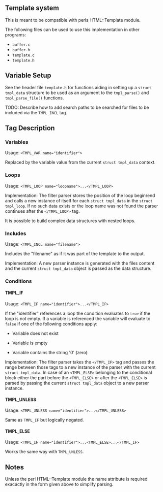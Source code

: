 ## Template system

This is meant to be compatible with perls HTML::Template module.

The following files can be used to use this implementation in other
programs:

* `buffer.c`
* `buffer.h`
* `template.c`
* `template.h`

## Variable Setup

See the header file `template.h` for functions aiding in setting up
a `struct tmpl_data` structure to be used as an argument to the
`tmpl_parse()`  and `tmpl_parse_file()` functions.

TODO: Describe how to add search paths to be searched for files to be
included via the `TMPL_INCL` tag.

## Tag Description

### Variables

Usage: `<TMPL_VAR name="identifier">`

Replaced by the variable value from the current `struct tmpl_data` context.

### Loops

Usage: `<TMPL_LOOP name="loopname">...</TMPL_LOOP>`

Implementation: The filter parser stores the position of the loop begin/end
and calls a new instance of itself for each `struct tmpl_data` in the
`struct tmpl_loop`. If no such data exists or the loop name was not found
the parser continues after the `</TMPL_LOOP>` tag.

It is possible to build complex data structures with nested loops.

### Includes

Usage: `<TMPL_INCL name="filename">`

Includes the "filename" as if it was part of the template to the output.

Implementation: A new parser instance is generated with the files content
and the current `struct tmpl_data` object is passed as the data structure.

### Conditions

#### TMPL_IF

Usage: `<TMPL_IF name="identifier">...</TMPL_IF>`

If the "identifier" references a loop the condition evaluates to `true` if
the loop is not empty. If a variable is referenced the variable will evaluate
to `false` if one of the following conditions apply:

- Variable does not exist

- Variable is empty

- Variable contains the string '0' (zero)

Implementation: The filter parser takes the `</TMPL_IF>` tag and
passes the range between those tags to a new instance of the parser with
the current `struct tmpl_data`. In case of an `<TMPL_ELSE>` belonging to
the conditional block either the part before the `<TMPL_ELSE>` or after the
`<TMPL_ELSE>` is parsed by passing the current `struct tmpl_data` object to
a new parser instance.

#### TMPL_UNLESS

Usage: `<TMPL_UNLESS name="identifier">...</TMPL_UNLESS>`

Same as `TMPL_IF` but logically negated.

#### TMPL_ELSE

Usage: `<TMPL_IF name="identifier">...<TMPL_ELSE>...</TMPL_IF>`

Works the same way with `TMPL_UNLESS`.

## Notes

Unless the perl HTML::Template module the name attribute is required exacactly
in the form given above to simplify parsing.
